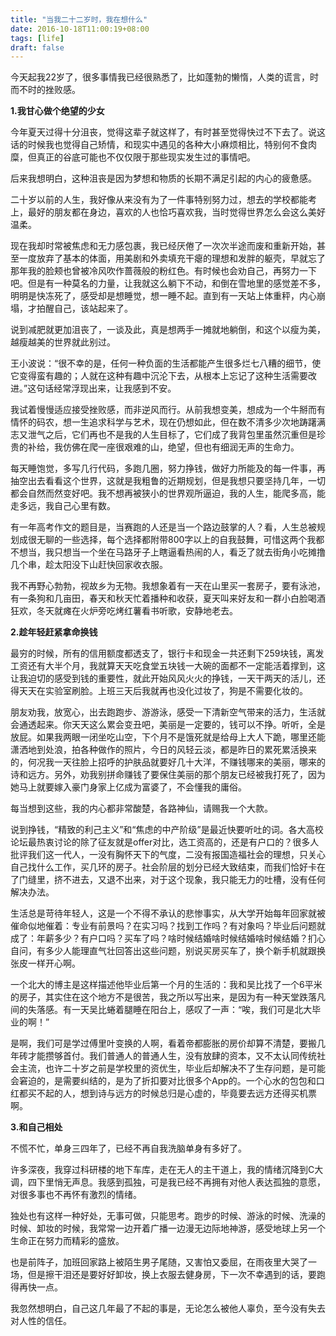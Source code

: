 ```yaml
---
title: "当我二十二岁时，我在想什么"
date: 2016-10-18T11:00:19+08:00
tags: [life]
draft: false
---
```


今天起我22岁了，很多事情我已经很熟悉了，比如蓬勃的懒惰，人类的谎言，时而不时的挫败感。
<!--more-->

**1.我甘心做个绝望的少女**

今年夏天过得十分沮丧，觉得这辈子就这样了，有时甚至觉得快过不下去了。说这话的时候我也觉得自己矫情，和现实中遇见的各种大小麻烦相比，特别何不食肉糜，但真正的谷底可能也不仅仅限于那些现实发生过的事情吧。

后来我想明白，这种沮丧是因为梦想和物质的长期不满足引起的内心的疲惫感。

二十岁以前的人生，我好像从来没有为了一件事特别努力过，想去的学校都能考上，最好的朋友都在身边，喜欢的人也恰巧喜欢我，当时觉得世界怎么会这么美好温柔。

现在我却时常被焦虑和无力感包裹，我已经厌倦了一次次半途而废和重新开始，甚至一度放弃了基本的体面，用美剧和外卖填充干瘪的理想和发胖的躯壳，早就忘了那年我的脸颊也曾被冷风吹作蔷薇般的粉红色。有时候也会劝自己，再努力一下吧。但是有一种莫名的力量，让我就这么躺下不动，和倒在雪地里的感觉差不多，明明是快冻死了，感受却是想睡觉，想一睡不起。直到有一天站上体重秤，内心崩塌，才拍醒自己，该站起来了。

说到减肥就更加沮丧了，一谈及此，真是想两手一摊就地躺倒，和这个以瘦为美，越瘦越美的世界就此别过。

王小波说：“很不幸的是，任何一种负面的生活都能产生很多烂七八糟的细节，使它变得蛮有趣的；人就在这种有趣中沉沦下去，从根本上忘记了这种生活需要改进。”这句话经常浮现出来，让我感到不安。

我试着慢慢适应接受挫败感，而非逆风而行。从前我想变美，想成为一个牛掰而有情怀的码农，想一生追求科学与艺术，现在仍想如此，但在数不清多少次地踌躇满志又泄气之后，它们再也不是我的人生目标了，它们成了我背包里虽然沉重但是珍贵的补给，我仿佛在爬一座很艰难的山，绝望，但也有细润无声的生命力。

每天睡饱觉，多写几行代码，多跑几圈，努力挣钱，做好力所能及的每一件事，再抽空出去看看这个世界，这就是我粗鲁的近期规划，但是我想只要坚持几年，一切都会自然而然变好吧。我不想再被狭小的世界观所逼迫，我的人生，能爬多高，能走多远，我自己心里有数。

有一年高考作文的题目是，当赛跑的人还是当一个路边鼓掌的人？看，人生总被规划成很无聊的一些选择，每个选择都附带800字以上的自我鼓舞，可惜这两个我都不想当，我只想当一个坐在马路牙子上瞎逼看热闹的人，看乏了就去街角小吃摊撸几个串，趁太阳没下山赶快回家收衣服。

我不再野心勃勃，视故乡为无物。我想象着有一天在山里买一套房子，要有泳池，有一条狗和几亩田，春天和秋天忙着播种和收获，夏天叫来好友和一群小白脸喝酒狂欢，冬天就瘫在火炉旁吃烤红薯看书听歌，安静地老去。

**2.趁年轻赶紧拿命换钱**

最穷的时候，所有的信用额度都透支了，银行卡和现金一共还剩下259块钱，离发工资还有大半个月，我就算天天吃食堂五块钱一大碗的面都不一定能活着撑到，这让我迫切的感受到钱的重要性，就此开始风风火火的挣钱，一天干两天的活儿，还得天天在实验室刷脸。上班三天后我就再也没化过妆了，狗是不需要化妆的。

朋友劝我，放宽心，出去跑跑步、游游泳，感受一下清新空气带来的活力，生活就会通透起来。你天天这么累会变丑吧，美丽是一定要的，钱可以不挣。听听，全是放屁。如果我两眼一闭坐吃山空，下个月不是饿死就是给母上大人下跪，哪里还能潇洒地到处浪，拍各种做作的照片，今日的风轻云淡，都是昨日的累死累活换来的，何况我一天往脸上招呼的护肤品就要好几十大洋，不赚钱哪来的美丽，哪来的诗和远方。另外，劝我别拼命赚钱了要保住美丽的那个朋友已经被我打死了，因为她马上就要嫁入豪门身家上亿成为富婆了，不会懂我的庸俗。

每当想到这些，我的内心都非常酸楚，各路神仙，请赐我一个大款。

说到挣钱，“精致的利己主义”和“焦虑的中产阶级”是最近快要听吐的词。各大高校论坛最热衷讨论的除了征友就是offer对比，选工资高的，还是有户口的？很多人批评我们这一代人，一没有胸怀天下的气度，二没有报国造福社会的理想，只关心自己找什么工作，买几环的房子。社会阶层的划分已经大致结束，而我们恰好卡在了门缝里，挤不进去，又退不出来，对于这个现象，我只能无力的吐槽，没有任何解决办法。

生活总是苛待年轻人，这是一个不得不承认的悲惨事实，从大学开始每年回家就被催命似地催着：专业有前景吗？在实习吗？找到工作吗？有对象吗？毕业后问题就成了：年薪多少？有户口吗？买车了吗？啥时候结婚啥时候结婚啥时候结婚？扪心自问，有多少人能理直气壮回答出这些问题，别说买房买车了，换个新手机就跟换张皮一样开心啊。

一个北大的博主是这样描述他毕业后第一个月的生活的：我和吴比找了一个6平米的房子，其实住在这个地方不是很苦，我之所以写出来，是因为有一种天堂跌落凡间的失落感。有一天吴比蜷着腿睡在阳台上，感叹了一声：“唉，我们可是北大毕业的啊！”

是啊，我们可是学过傅里叶变换的人啊，看着帝都膨胀的房价却算不清楚，要搬几年砖才能攒够首付。我们普通人的普通人生，没有放肆的资本，又不太认同传统社会主流，也许二十岁之前是学校里的资优生，毕业后却解决不了生存问题，是可能会窘迫的，是需要纠结的，是为了折扣要对比很多个App的。一个心水的包包和口红都买不起的人，想到诗与远方的时候总归是心虚的，毕竟要去远方还得买机票啊。

**3.和自己相处**

不慌不忙，单身三四年了，已经不再自我洗脑单身有多好了。

许多深夜，我穿过科研楼的地下车库，走在无人的主干道上，我的情绪沉降到C大调，四下里悄无声息。我感到孤独，可是我已经不再拥有对他人表达孤独的意愿，对很多事也不再怀有激烈的情绪。

独处也有这样一种好处，无事可做，只能思考。跑步的时候、游泳的时候、洗澡的时候、卸妆的时候，我常常一边开着广播一边漫无边际地神游，感受地球上另一个生命正在努力而精彩的盛放。

也是前阵子，加班回家路上被陌生男子尾随，又害怕又委屈，在雨夜里大哭了一场，但是擦干泪还是要好好卸妆，换上衣服去健身房，下一次不幸遇到的话，要跑得再快一点。

我忽然想明白，自己这几年最了不起的事是，无论怎么被他人辜负，至今没有失去对人性的信任。
